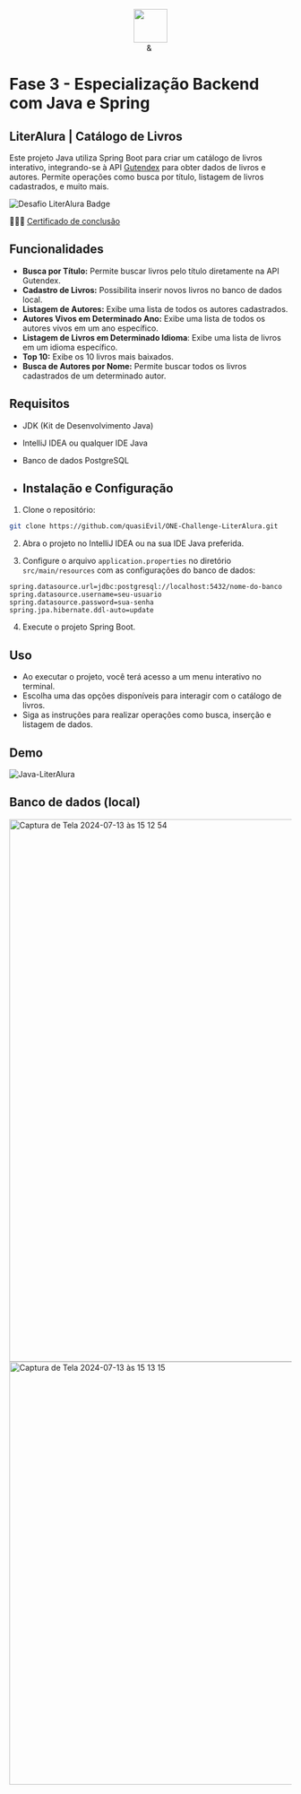 <p align="center"><img src="https://github.com/quasiEvil/ONE-DesafiosJava01/assets/140989367/629c3fbc-8343-4218-9383-cae3a8a329c1" height="60">
<br>
<img src="https://github.com/quasiEvil/ONE-DesafiosJava01/assets/140989367/ad683805-6a3c-4eb0-aee6-6c611b9d5340" height="10"> & <img src="https://github.com/quasiEvil/ONE-DesafiosJava01/assets/140989367/df751b45-3b7f-4297-a3c2-08d983be89b6" height="15">
</p>

# Fase 3 - Especialização Backend com Java e Spring

## LiterAlura | Catálogo de Livros
Este projeto Java utiliza Spring Boot para criar um catálogo de livros interativo, integrando-se à API [Gutendex](https://gutendex.com/) para obter dados de livros e autores. Permite operações como busca por título, listagem de livros cadastrados, e muito mais.

![Desafio LiterAlura Badge](https://github.com/user-attachments/assets/2422bc53-a2f8-4000-b467-37b22e149929)

👩🏻‍🎓 [Certificado de conclusão](https://cursos.alura.com.br/certificate/quasiEvil/spring-boot-challenge-literalura)

## Funcionalidades
- **Busca por Título:** Permite buscar livros pelo título diretamente na API Gutendex.
- **Cadastro de Livros:** Possibilita inserir novos livros no banco de dados local.
- **Listagem de Autores:** Exibe uma lista de todos os autores cadastrados.
- **Autores Vivos em Determinado Ano:** Exibe uma lista de todos os autores vivos em um ano específico.
- **Listagem de Livros em Determinado Idioma**: Exibe uma lista de livros em um idioma específico. 
- **Top 10:** Exibe os 10 livros mais baixados.
- **Busca de Autores por Nome:** Permite buscar todos os livros cadastrados de um determinado autor.

## Requisitos
- JDK (Kit de Desenvolvimento Java)
- IntelliJ IDEA ou qualquer IDE Java
- Banco de dados PostgreSQL

- ## Instalação e Configuração
1. Clone o repositório:
```bash
git clone https://github.com/quasiEvil/ONE-Challenge-LiterAlura.git

```
2. Abra o projeto no IntelliJ IDEA ou na sua IDE Java preferida.

3. Configure o arquivo `application.properties` no diretório `src/main/resources` com as configurações do banco de dados:
```properties
spring.datasource.url=jdbc:postgresql://localhost:5432/nome-do-banco
spring.datasource.username=seu-usuario
spring.datasource.password=sua-senha
spring.jpa.hibernate.ddl-auto=update
```
4. Execute o projeto Spring Boot.

## Uso
- Ao executar o projeto, você terá acesso a um menu interativo no terminal.
- Escolha uma das opções disponíveis para interagir com o catálogo de livros.
- Siga as instruções para realizar operações como busca, inserção e listagem de dados.

## Demo
![Java-LiterAlura](https://github.com/user-attachments/assets/02e0335c-e727-49ad-a744-0f2fe23cbaf6)

## Banco de dados (local)
<img width="968" alt="Captura de Tela 2024-07-13 às 15 12 54" src="https://github.com/user-attachments/assets/e3b5d17d-9f2a-47ff-915f-a12401853120">

<img width="755" alt="Captura de Tela 2024-07-13 às 15 13 15" src="https://github.com/user-attachments/assets/6d847d0a-52c2-45b0-8d26-580af6699431">

